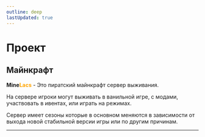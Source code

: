 ```yaml
---
outline: deep
lastUpdated: true
---
```

# Проект

## Майнкрафт

**Mine<span style="color: orange;">Lacs</span>** - Это пиратский майнкрафт сервер выживания. 

На сервере игроки могут выживать в ванильной игре, с модами, участвовать в ивентах, или играть на режимах.

Сервер имеет сезоны которые в основном меняются в зависимости от выхода новой стабильной версии игры или по другим причинам.

---

<Pill name="Discord Server" link="https://discord.com/invite/B6ywHB7ftP" icon="logos:discord-icon" color="#5865f2" />
<Pill name="Telegram Channel" link="https://t.me/minelacs" icon="logos:telegram" color="#25a4e2" />
<Pill name="Boosty" link="https://boosty.to/minelacs" icon="simple-icons:boosty" color="#f0662a" />